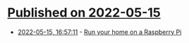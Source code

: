 # [Published on 2022-05-15](index.md)

* [2022-05-15, 16:57:11](https://news.ycombinator.com/item?id=31388870) - [Run your home on a Raspberry Pi](https://changelog.com/podcast/489)
